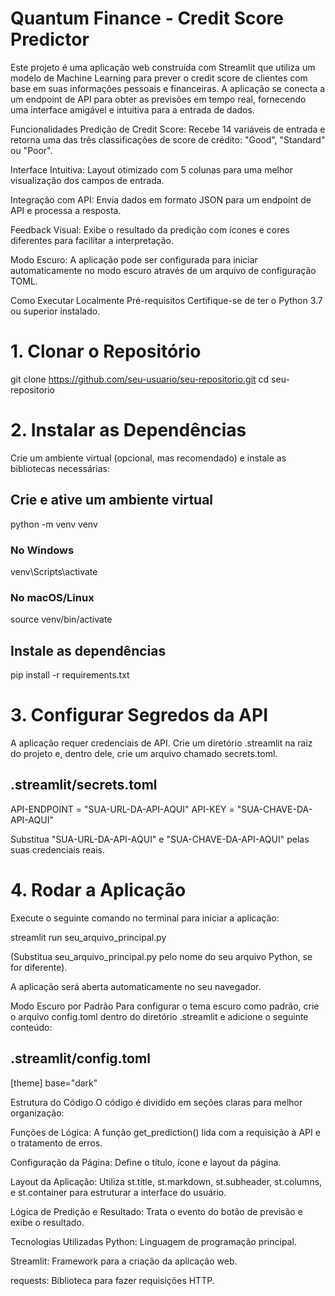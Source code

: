 # Quantum Finance - Credit Score Predictor
Este projeto é uma aplicação web construída com Streamlit que utiliza um modelo de Machine Learning para prever o credit score de clientes com base em suas informações pessoais e financeiras. A aplicação se conecta a um endpoint de API para obter as previsões em tempo real, fornecendo uma interface amigável e intuitiva para a entrada de dados.

Funcionalidades
Predição de Credit Score: Recebe 14 variáveis de entrada e retorna uma das três classificações de score de crédito: "Good", "Standard" ou "Poor".

Interface Intuitiva: Layout otimizado com 5 colunas para uma melhor visualização dos campos de entrada.

Integração com API: Envia dados em formato JSON para um endpoint de API e processa a resposta.

Feedback Visual: Exibe o resultado da predição com ícones e cores diferentes para facilitar a interpretação.

Modo Escuro: A aplicação pode ser configurada para iniciar automaticamente no modo escuro através de um arquivo de configuração TOML.

Como Executar Localmente
Pré-requisitos
Certifique-se de ter o Python 3.7 ou superior instalado.

# 1. Clonar o Repositório
git clone https://github.com/seu-usuario/seu-repositorio.git
cd seu-repositorio

# 2. Instalar as Dependências
Crie um ambiente virtual (opcional, mas recomendado) e instale as bibliotecas necessárias:

## Crie e ative um ambiente virtual
python -m venv venv
### No Windows
venv\Scripts\activate
### No macOS/Linux
source venv/bin/activate

## Instale as dependências
pip install -r requirements.txt

# 3. Configurar Segredos da API
A aplicação requer credenciais de API. Crie um diretório .streamlit na raiz do projeto e, dentro dele, crie um arquivo chamado secrets.toml.

## .streamlit/secrets.toml
API-ENDPOINT = "SUA-URL-DA-API-AQUI"
API-KEY = "SUA-CHAVE-DA-API-AQUI"

Substitua "SUA-URL-DA-API-AQUI" e "SUA-CHAVE-DA-API-AQUI" pelas suas credenciais reais.

# 4. Rodar a Aplicação
Execute o seguinte comando no terminal para iniciar a aplicação:

streamlit run seu_arquivo_principal.py

(Substitua seu_arquivo_principal.py pelo nome do seu arquivo Python, se for diferente).

A aplicação será aberta automaticamente no seu navegador.

Modo Escuro por Padrão
Para configurar o tema escuro como padrão, crie o arquivo config.toml dentro do diretório .streamlit e adicione o seguinte conteúdo:

## .streamlit/config.toml
[theme]
base="dark"

Estrutura do Código
O código é dividido em seções claras para melhor organização:

Funções de Lógica: A função get_prediction() lida com a requisição à API e o tratamento de erros.

Configuração da Página: Define o título, ícone e layout da página.

Layout da Aplicação: Utiliza st.title, st.markdown, st.subheader, st.columns, e st.container para estruturar a interface do usuário.

Lógica de Predição e Resultado: Trata o evento do botão de previsão e exibe o resultado.

Tecnologias Utilizadas
Python: Linguagem de programação principal.

Streamlit: Framework para a criação da aplicação web.

requests: Biblioteca para fazer requisições HTTP.
